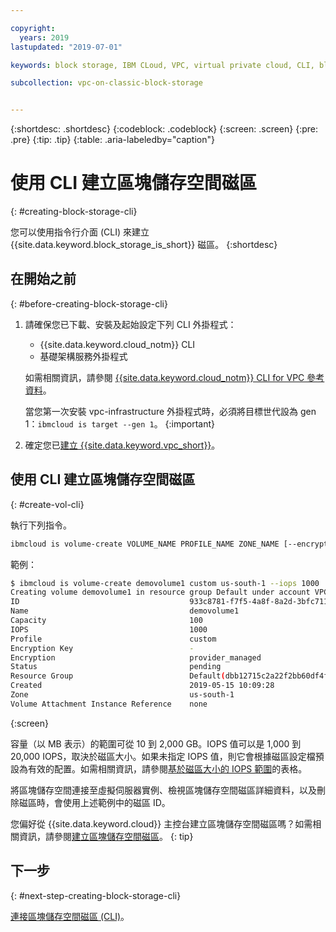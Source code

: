 ```yaml
---

copyright:
  years: 2019
lastupdated: "2019-07-01"

keywords: block storage, IBM CLoud, VPC, virtual private cloud, CLI, block storage volume, volume, IOPS

subcollection: vpc-on-classic-block-storage


---
```


{:shortdesc: .shortdesc}
{:codeblock: .codeblock}
{:screen: .screen}
{:pre: .pre}
{:tip: .tip}
{:table: .aria-labeledby="caption"}

# 使用 CLI 建立區塊儲存空間磁區
{: #creating-block-storage-cli}

您可以使用指令行介面 (CLI) 來建立 {{site.data.keyword.block_storage_is_short}} 磁區。
{:shortdesc}

## 在開始之前
{: #before-creating-block-storage-cli}

1. 請確保您已下載、安裝及起始設定下列 CLI 外掛程式：
    * {{site.data.keyword.cloud_notm}} CLI
    * 基礎架構服務外掛程式

   如需相關資訊，請參閱 [{{site.data.keyword.cloud_notm}} CLI for VPC 參考資料](/docs/vpc-infrastructure-cli-plugin?topic=vpc-infrastructure-cli-plugin-vpc-reference)。
   
   當您第一次安裝 vpc-infrastructure 外掛程式時，必須將目標世代設為 gen 1：`ibmcloud is target --gen 1`。
   {:important}
   
2. 確定您已[建立 {{site.data.keyword.vpc_short}}](/docs/vpc-on-classic?topic=vpc-on-classic-getting-started)。

## 使用 CLI 建立區塊儲存空間磁區
{: #create-vol-cli}

執行下列指令。

```bash
ibmcloud is volume-create VOLUME_NAME PROFILE_NAME ZONE_NAME [--encryption-key ENCRYPTION_KEY] [--capacity CAPACITY] [--iops IOPS] [--resource-group-id RESOURCE_GROUP_ID | --resource-group-name RESOURCE_GROUP_NAME] [--json]
```

範例：

```bash
$ ibmcloud is volume-create demovolume1 custom us-south-1 --iops 1000
Creating volume demovolume1 in resource group Default under account VPC 01 as user rtuser1@mycompany.com...
ID                                      933c8781-f7f5-4a8f-8a2d-3bfc711788ee
Name                                    demovolume1
Capacity                                100
IOPS                                    1000
Profile                                 custom
Encryption Key                          -
Encryption                              provider_managed
Status                                  pending
Resource Group                          Default(dbb12715c2a22f2bb60df4ffd4a543f2)
Created                                 2019-05-15 10:09:28
Zone                                    us-south-1
Volume Attachment Instance Reference    none
```
{:screen}

容量（以 MB 表示）的範圍可從 10 到 2,000 GB。IOPS 值可以是 1,000 到 20,000 IOPS，取決於磁區大小。如果未指定 IOPS 值，則它會根據磁區設定檔預設為有效的配置。如需相關資訊，請參閱[基於磁區大小的 IOPS 範圍](/docs/vpc-on-classic-block-storage?topic=vpc-on-classic-block-storage-block-storage-profiles#custom)的表格。

將區塊儲存空間連接至虛擬伺服器實例、檢視區塊儲存空間磁區詳細資料，以及刪除磁區時，會使用上述範例中的磁區 ID。

您偏好從 {{site.data.keyword.cloud}} 主控台建立區塊儲存空間磁區嗎？如需相關資訊，請參閱[建立區塊儲存空間磁區](/docs/vpc-on-classic-block-storage?topic=vpc-on-classic-block-storage-creating-block-storage)。
{: tip}

## 下一步
{: #next-step-creating-block-storage-cli}

[連接區塊儲存空間磁區 (CLI)](/docs/vpc-on-classic-block-storage?topic=vpc-on-classic-block-storage-attaching-block-storage-cli)。
